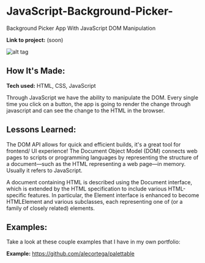 # JavaScript-Background-Picker-
Background Picker App With JavaScript DOM Manipulation

**Link to project:** (soon)

![alt tag](http://placecorgi.com/1200/650)

## How It's Made:

**Tech used:** HTML, CSS, JavaScript 

Through JavaScript we have the ability to manipulate the DOM. Every single time you click on a button, the app is going to render the change through javascript and can see the change to the HTML in the browser.

## Lessons Learned:

The DOM API allows for  quick and efficient builds, it's a great tool for frontend/ UI experience!
The Document Object Model (DOM) connects web pages to scripts or programming languages by representing the structure of a document—such as the HTML representing a web page—in memory. Usually it refers to JavaScript.

A document containing HTML is described using the Document interface, which is extended by the HTML specification to include various HTML-specific features. In particular, the Element interface is enhanced to become HTMLElement and various subclasses, each representing one of (or a family of closely related) elements.


## Examples:
Take a look at these couple examples that I have in my own portfolio:

**Example:** https://github.com/alecortega/palettable





